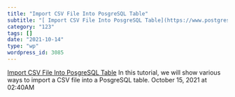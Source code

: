 ```yaml
---
title: "Import CSV File Into PosgreSQL Table"
subtitle: "[ Import CSV File Into PosgreSQL Table](https://www.postgresqltutorial.com/import-csv-file-into-posg..."
category: "123"
tags: []
date: "2021-10-14"
type: "wp"
wordpress_id: 3085
---
```

[ Import CSV File Into PosgreSQL Table](https://www.postgresqltutorial.com/import-csv-file-into-posgresql-table/)
 In this tutorial, we will show various ways to import a CSV file into a PosgreSQL table.
October 15, 2021 at 02:40AM